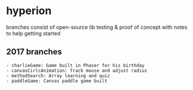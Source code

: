 # hyperion
branches consist of open-source lib testing & proof of concept with notes to help getting started

## 2017 branches
    - charlieGame: Game built in Phaser for his birthday
    - canvasCirlcAnimation: Track mouse and adjust radius
    - methodSearch: Array learning and quiz
    - paddleGame: Canvas paddle game built
